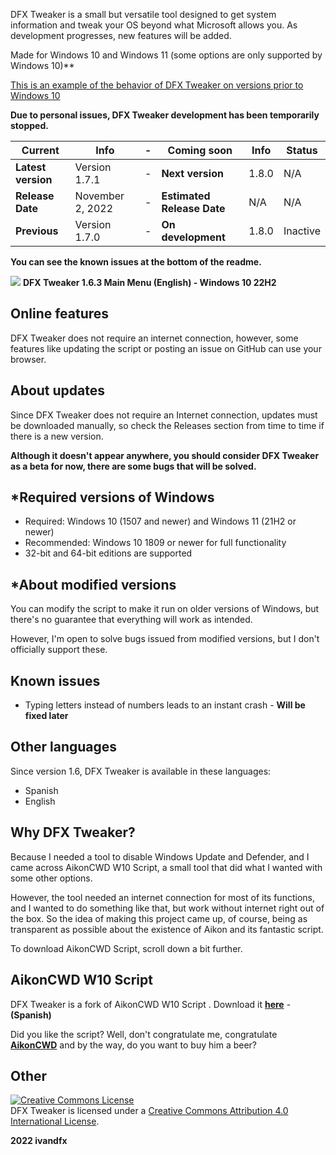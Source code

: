 DFX Tweaker is a small but versatile tool designed to get system information and tweak your OS beyond what Microsoft allows you. As development progresses, new features will be added.

Made for Windows 10 and Windows 11 (some options are only supported by Windows 10)**

[This is an example of the behavior of DFX Tweaker on versions prior to Windows 10](https://blogger.googleusercontent.com/img/b/R29vZ2xl/AVvXsEgfHR4VmYvOcgXgEbdUaQl3uGqOhI83cFQQH61U2lnJraUHKYOBPB13qd-dvUP6j6iTssftkNsJNTvHEEJEHwqJJUGEGk2PzrderIeMZRUcoaAays4Cgk4PYbjxilgw_sNxjndSItiLHAVJN5GVwL5th5ab2VMn3A-22Ul1TwTkKBbhTkuH3tTN2kWmVg/s677/dfxtweaker7.png)

**Due to personal issues, DFX Tweaker development has been temporarily stopped.**

|Current|Info|-|Coming soon|Info|Status|
|---|---|---|---|---|---|
|**Latest version**|Version 1.7.1|-|**Next version**|1.8.0|N/A|
|**Release Date**|November 2, 2022|-|**Estimated Release Date**|N/A|N/A|
|**Previous**|Version 1.7.0|-|**On development**|1.8.0|Inactive|

**You can see the known issues at the bottom of the readme.**

![](https://blogger.googleusercontent.com/img/b/R29vZ2xl/AVvXsEiLR-l2hzTCTy3g6FOoJFbkdbY1TszvIIDllYpg6uNCSipVjvi2W4N8hjXvn-mUya8kU9MnrzNo8XSHtBAscnW-rukfznMUa48VmsFj56BBoSowpcyF-JYofI5Tfd4yF4yXv7pomR6Wa3I4tHtrEVxlY4A5RczmhVZQ2b5tRWQ8wNP-l4D74exK8tXogg/s1053/Captura%20de%20pantalla%202022-10-28%20224909.png)
**DFX Tweaker 1.6.3 Main Menu (English) - Windows 10 22H2**

## Online features
DFX Tweaker does not require an internet connection, however, some features like updating the script or posting an issue on GitHub can use your browser.

## About updates
Since DFX Tweaker does not require an Internet connection, updates must be downloaded manually, so check the Releases section from time to time if there is a new version.

**Although it doesn't appear anywhere, you should consider DFX Tweaker as a beta for now, there are some bugs that will be solved.**

## *Required versions of Windows
- Required: Windows 10 (1507 and newer) and Windows 11 (21H2 or newer)
- Recommended: Windows 10 1809 or newer for full functionality
- 32-bit and 64-bit editions are supported

## *About modified versions
You can modify the script to make it run on older versions of Windows, but there's no guarantee that everything will work as intended.

However, I'm open to solve bugs issued from modified versions, but I don't officially support these.

## Known issues
- Typing letters instead of numbers leads to an instant crash - **Will be fixed later**

## Other languages
Since version 1.6, DFX Tweaker is available in these languages:
- Spanish
- English

## Why DFX Tweaker?
Because I needed a tool to disable Windows Update and Defender, and I came across AikonCWD W10 Script, a small tool that did what I wanted with some other options.

However, the tool needed an internet connection for most of its functions, and I wanted to do something like that, but work without internet right out of the box. So the idea of making this project came up, of course, being as transparent as possible about the existence of Aikon and its fantastic script.

To download AikonCWD Script, scroll down a bit further.

## AikonCWD W10 Script
DFX Tweaker is a fork of AikonCWD W10 Script . Download it [**here**](https://github.com/aikoncwd/win10script) - **(Spanish)**

Did you like the script? Well, don't congratulate me, congratulate [**AikonCWD**](https://github.com/aikoncwd) and by the way, do you want to buy him a beer?

## Other 

<a rel="license" href="http://creativecommons.org/licenses/by/4.0/"><img alt="Creative Commons License" style="border-width:0" src="https://i.creativecommons.org/l/by/4.0/88x31.png" /></a><br />DFX Tweaker is licensed under a <a rel="license" href="http://creativecommons.org/licenses/by/4.0/">Creative Commons Attribution 4.0 International License</a>.


**2022 ivandfx**
